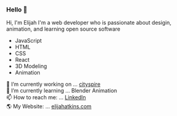 ### Hello 👋

Hi, I'm Elijah I'm a web developer who is passionate about desigin, animation, and learning open source software 
- JavaScript
- HTML
- CSS
- React
- 3D Modeling
- Animation

 🔭 I’m currently working on ... [cityspire](https://c.cityspire.dev/)<br>
 🌱 I’m currently learning ... Blender Animation<br>
 📫 How to reach me: ... [LinkedIn](https://www.linkedin.com/in/elijah-the-atkins/)<br>
 🌎 My Website: ... [elijahatkins.com](https://elijahatkins.com)

